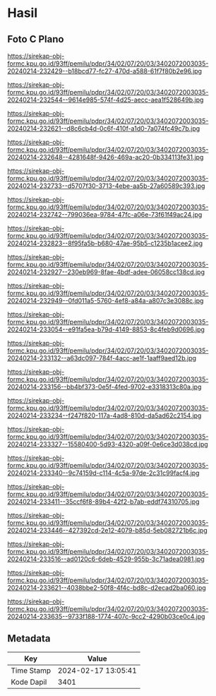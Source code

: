 # Hasil

## Foto C Plano

https://sirekap-obj-formc.kpu.go.id/93ff/pemilu/pdpr/34/02/07/20/03/3402072003035-20240214-232429--b18bcd77-fc27-470d-a588-61f7f80b2e96.jpg

https://sirekap-obj-formc.kpu.go.id/93ff/pemilu/pdpr/34/02/07/20/03/3402072003035-20240214-232544--9614e985-574f-4d25-aecc-aea1f528649b.jpg

https://sirekap-obj-formc.kpu.go.id/93ff/pemilu/pdpr/34/02/07/20/03/3402072003035-20240214-232621--d8c6cb4d-0c6f-410f-a1d0-7a074fc49c7b.jpg

https://sirekap-obj-formc.kpu.go.id/93ff/pemilu/pdpr/34/02/07/20/03/3402072003035-20240214-232648--4281648f-9426-469a-ac20-0b334113fe31.jpg

https://sirekap-obj-formc.kpu.go.id/93ff/pemilu/pdpr/34/02/07/20/03/3402072003035-20240214-232733--d5707f30-3713-4ebe-aa5b-27a60589c393.jpg

https://sirekap-obj-formc.kpu.go.id/93ff/pemilu/pdpr/34/02/07/20/03/3402072003035-20240214-232742--799036ea-9784-47fc-a06e-73f61f49ac24.jpg

https://sirekap-obj-formc.kpu.go.id/93ff/pemilu/pdpr/34/02/07/20/03/3402072003035-20240214-232823--8f95fa5b-b680-47ae-95b5-c1235b1acee2.jpg

https://sirekap-obj-formc.kpu.go.id/93ff/pemilu/pdpr/34/02/07/20/03/3402072003035-20240214-232927--230eb969-8fae-4bdf-adee-06058cc138cd.jpg

https://sirekap-obj-formc.kpu.go.id/93ff/pemilu/pdpr/34/02/07/20/03/3402072003035-20240214-232949--0fd011a5-5760-4ef8-a84a-a807c3e3088c.jpg

https://sirekap-obj-formc.kpu.go.id/93ff/pemilu/pdpr/34/02/07/20/03/3402072003035-20240214-233054--e91fa5ea-b79d-4149-8853-8c4feb9d0696.jpg

https://sirekap-obj-formc.kpu.go.id/93ff/pemilu/pdpr/34/02/07/20/03/3402072003035-20240214-233132--a63dc097-784f-4acc-ae1f-1aaff9aed12b.jpg

https://sirekap-obj-formc.kpu.go.id/93ff/pemilu/pdpr/34/02/07/20/03/3402072003035-20240214-233156--bb4bf373-0e5f-4fed-9702-e3318313c80a.jpg

https://sirekap-obj-formc.kpu.go.id/93ff/pemilu/pdpr/34/02/07/20/03/3402072003035-20240214-233234--f247f820-117a-4ad8-810d-da5ad62c2154.jpg

https://sirekap-obj-formc.kpu.go.id/93ff/pemilu/pdpr/34/02/07/20/03/3402072003035-20240214-233327--15580400-5d93-4320-a09f-0e6ce3d038cd.jpg

https://sirekap-obj-formc.kpu.go.id/93ff/pemilu/pdpr/34/02/07/20/03/3402072003035-20240214-233340--9c74159d-c114-4c5a-97de-2c31c99facf4.jpg

https://sirekap-obj-formc.kpu.go.id/93ff/pemilu/pdpr/34/02/07/20/03/3402072003035-20240214-233411--35ccf6f8-89b4-42f2-b7ab-eddf74310705.jpg

https://sirekap-obj-formc.kpu.go.id/93ff/pemilu/pdpr/34/02/07/20/03/3402072003035-20240214-233446--427392cd-2e12-4079-b85d-5eb082721b6c.jpg

https://sirekap-obj-formc.kpu.go.id/93ff/pemilu/pdpr/34/02/07/20/03/3402072003035-20240214-233516--ad0120c6-6deb-4529-955b-3c71adea0981.jpg

https://sirekap-obj-formc.kpu.go.id/93ff/pemilu/pdpr/34/02/07/20/03/3402072003035-20240214-233621--4038bbe2-50f8-4f4c-bd8c-d2ecad2ba060.jpg

https://sirekap-obj-formc.kpu.go.id/93ff/pemilu/pdpr/34/02/07/20/03/3402072003035-20240214-233635--9733f188-1774-407c-9cc2-4290b03ce0c4.jpg


## Metadata

| Key        | Value               |
| ---------- | ------------------- |
| Time Stamp | 2024-02-17 13:05:41 |
| Kode Dapil | 3401                |



